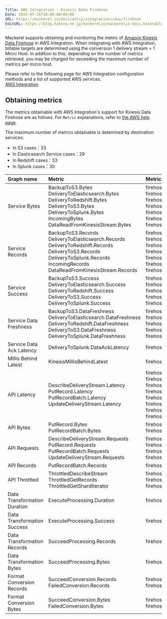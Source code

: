 ```yaml
---
Title: AWS Integration - Kinesis Data Firehose
Date: 2019-07-16T10:00:00+09:00
URL: https://mackerel.io/docs/entry/integrations/aws/firehose
EditURL: https://blog.hatena.ne.jp/mackerelio/mackerelio-docs.hatenablog.mackerel.io/atom/entry/26006613376612825
---
```


Mackerel supports obtaining and monitoring the metric of <a href="https://aws.amazon.com/en/kinesis/data-firehose/" target="_blank">Amazon Kinesis Data Firehose</a> in AWS Integration. When integrating with AWS Integration, billable targets are determined using the conversion 1 delivery stream = 1 Micro Host. In addition to this, depending on the number of metrics retrieved, you may be charged for exceeding the maximum number of metrics per micro host.

Please refer to the following page for AWS Integration configuration methods and a list of supported AWS services.<br>
<a href="https://mackerel.io/docs/entry/integrations/aws">AWS Integration</a>

## Obtaining metrics
The metrics obtainable with AWS Integration's support for Kinesis Data Firehose are as follows. For `Metric` explanations, refer to <a href="https://docs.aws.amazon.com/firehose/latest/dev/monitoring-with-cloudwatch-metrics.html" target="_blank">the AWS help page</a>.

The maximum number of metrics obtainable is detemined by destination services:

- In S3 cases：33
- In Elasticsearch Service cases：29
- In Redshift cases：33
- In Splunk cases：30

|Graph name|Metric|Metric name in Mackerel|Unit|Statistics|
|:--|:--|:--|:--|:--|
|Service Bytes|BackupToS3.Bytes<br>DeliveryToElasticsearch.Bytes<br>DeliveryToRedshift.Bytes<br>DeliveryToS3.Bytes<br>DeliveryToSplunk.Bytes<br>IncomingBytes<br>DataReadFromKinesisStream.Bytes|firehose.service_bytes.backup_to_s3<br>firehose.service_bytes.delivery_to_elasticsearch<br>firehose.service_bytes.delivery_to_redshift<br>firehose.service_bytes.delivery_to_s3<br>firehose.service_bytes.delivery_to_splunk<br>firehose.service_bytes.incoming<br>firehose.service_bytes.read_from_kinesis_streams|bytes|Sum|
|Service Records|BackupToS3.Records<br>DeliveryToElasticsearch.Records<br>DeliveryToRedshift.Records<br>DeliveryToS3.Records<br>DeliveryToSplunk.Records<br>IncomingRecords<br>DataReadFromKinesisStream.Records|firehose.service_records.backup_to_s3<br>firehose.service_records.delivery_to_elasticsearch<br>firehose.service_records.delivery_to_redshift<br>firehose.service_records.delivery_to_s3<br>firehose.service_records.delivery_to_splunk<br>firehose.service_records.incoming<br>firehose.service_records.read_from_kinesis_streams|integer|Sum|
|Service Success|BackupToS3.Success<br>DeliveryToElasticsearch.Success<br>DeliveryToRedshift.Success<br>DeliveryToS3.Success<br>DeliveryToSplunk.Success|firehose.service_success.backup_to_s3<br>firehose.service_success.delivery_to_elasticsearch<br>firehose.service_success.delivery_to_redshift<br>firehose.service_success.delivery_to_s3<br>firehose.service_success.delivery_to_splunk|float|Average|
|Service Data Freshness|BackupToS3.DataFreshness<br>DeliveryToElasticsearch.DataFreshness<br>DeliveryToRedshift.DataFreshness<br>DeliveryToS3.DataFreshness<br>DeliveryToSplunk.DataFreshness|firehose.service_data_freshness.backup_to_s3<br>firehose.service_data_freshness.delivery_to_elasticsearch<br>firehose.service_data_freshness.delivery_to_redshift<br>firehose.service_data_freshness.delivery_to_s3<br>firehose.service_data_freshness.delivery_to_splunk|float|Maximum|
|Service Data Ack Latency|DeliveryToSplunk.DataAckLatency|firehose.service_data_ack_latency.delivery_to_splunk|float|Maximum|
|Millis Behind Latest|KinesisMillisBehindLatest|firehose.millis_behind_latest.kinesis|integer|Sum|
|API Latency|DescribeDeliveryStream.Latency<br>PutRecord.Latency<br>PutRecordBatch.Latency<br>UpdateDeliveryStream.Latency|firehose.api_latency.describe_delivery_stream_average<br>firehose.api_latency.describe_delivery_stream_maximum<br>firehose.api_latency.put_record_average<br>firehose.api_latency.put_record_maximum<br>firehose.api_latency.put_record_batch_average<br>firehose.api_latency.put_record_batch_maximum<br>firehose.api_latency.update_delivery_stream_average<br>firehose.api_latency.update_delivery_stream_maximum|float|Average<br>Maximum|
|API Bytes|PutRecord.Bytes<br>PutRecordBatch.Bytes|firehose.api_bytes.put_record<br>firehose.api_bytes.put_record_batch|bytes|Sum|
|API Requests|DescribeDeliveryStream.Requests<br>PutRecord.Requests<br>PutRecordBatch.Requests<br>UpdateDeliveryStream.Requests|firehose.api_requests.describe_delivery_stream<br>firehose.api_requests.put_record<br>firehose.api_requests.put_record_batch<br>firehose.api_requests.update_delivery_stream|integer|Sum|
|API Records|PutRecordBatch.Records|firehose.api_records.put_record_batch|integer|Sum|
|API Throttled|ThrottledDescribeStream<br>ThrottledGetRecords<br>ThrottledGetShardIterator|firehose.api_throttled.describe_stream<br>firehose.api_throttled.get_records<br>firehose.api_throttled.get_shard_iterator|integer|Sum|
|Data Transformation Duration|ExecuteProcessing.Duration|firehose.data_transformation_duration|float|Average|
|Data Transformation Success|ExecuteProcessing.Success|firehose.data_transformation_success.execute|float|Average|
|Data Transformation Records|SucceedProcessing.Records|firehose.data_transformation_records.succeed|integer|Sum|
|Data Transformation Bytes|SucceedProcessing.Bytes|firehose.data_transformation_bytes.succeed|bytes|Sum|
|Format Conversion Records|SucceedConversion.Records<br>FailedConversion.Records|firehose.format_conversion_records.succeed<br>firehose.format_conversion_recordsfailed|integer|Sum|
|Format Conversion Bytes|SucceedConversion.Bytes<br>FailedConversion.Bytes|firehose.format_conversion_bytes.succeed<br>firehose.format_conversion_bytes.failed|bytes|Sum|
